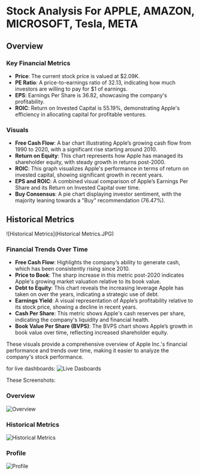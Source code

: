 
# Stock Analysis For APPLE, AMAZON, MICROSOFT, Tesla, META

## Overview


### Key Financial Metrics
- **Price**: The current stock price is valued at $2.09K.
- **PE Ratio**: A price-to-earnings ratio of 32.13, indicating how much investors are willing to pay for $1 of earnings.
- **EPS**: Earnings Per Share is 36.82, showcasing the company's profitability.
- **ROIC**: Return on Invested Capital is 55.19%, demonstrating Apple's efficiency in allocating capital for profitable ventures.

### Visuals
- **Free Cash Flow**: A bar chart illustrating Apple’s growing cash flow from 1990 to 2020, with a significant rise starting around 2010.
- **Return on Equity**: This chart represents how Apple has managed its shareholder equity, with steady growth in returns post-2000.
- **ROIC**: This graph visualizes Apple's performance in terms of return on invested capital, showing significant growth in recent years.
- **EPS and ROIC**: A combined visual comparison of Apple’s Earnings Per Share and its Return on Invested Capital over time.
- **Buy Consensus**: A pie chart displaying investor sentiment, with the majority leaning towards a "Buy" recommendation (76.47%).

## Historical Metrics

![Historical Metrics](Historical Metrics.JPG)

### Financial Trends Over Time
- **Free Cash Flow**: Highlights the company’s ability to generate cash, which has been consistently rising since 2010.
- **Price to Book**: The sharp increase in this metric post-2020 indicates Apple's growing market valuation relative to its book value.
- **Debt to Equity**: This chart reveals the increasing leverage Apple has taken on over the years, indicating a strategic use of debt.
- **Earnings Yield**: A visual representation of Apple’s profitability relative to its stock price, showing a decline in recent years.
- **Cash Per Share**: This metric shows Apple's cash reserves per share, indicating the company's liquidity and financial health.
- **Book Value Per Share (BVPS)**: The BVPS chart shows Apple’s growth in book value over time, reflecting increased shareholder equity.

These visuals provide a comprehensive overview of Apple Inc.'s financial performance and trends over time, making it easier to analyze the company's stock performance.

for live dashboards: ![Live Dasboards](https://app.powerbi.com/groups/me/reports/4a2807e1-9240-4e54-a934-aea7451b588b/ReportSection?experience=power-bi)

These Screenshots:
### Overview
![Overview](https://github.com/user-attachments/assets/b1c3387a-438a-467d-8a92-9bd795e6e393)<br>
### Historical Metrics
![Historical Metrics](https://github.com/user-attachments/assets/2abcb758-2aa6-4861-b3ba-437c2375cb24)<br>
### Profile
![Profile](https://github.com/user-attachments/assets/9dbe8f39-2b89-4fc2-9581-eaac400763a9)



